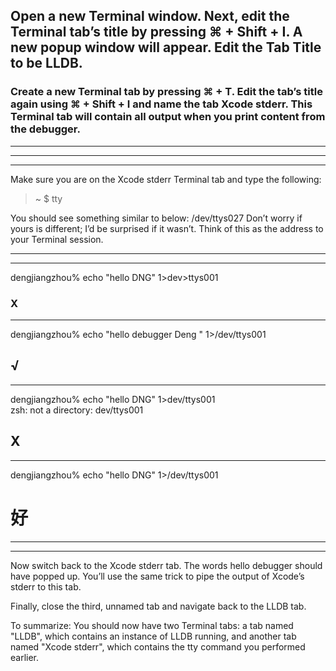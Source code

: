 
## Open a new Terminal window. Next, edit the Terminal tab’s title by pressing ⌘ + Shift + I. A new popup window will appear. Edit the Tab Title to be LLDB.





### Create a new Terminal tab by pressing ⌘ + T. Edit the tab’s title again using ⌘ + Shift + I and name the tab Xcode stderr. This Terminal tab will contain all output when you print content from the debugger.



<hr>

<hr>

<hr>


Make sure you are on the Xcode stderr Terminal tab and type the following: 

> ~ $ tty
 


You should see something similar to below:
  /dev/ttys027
Don’t worry if yours is different; I’d be surprised if it wasn’t. Think of this as the address to your Terminal session.



<hr>

<hr>




dengjiangzhou% echo "hello DNG" 1>dev>ttys001
### X

<hr>


dengjiangzhou% echo "hello debugger Deng " 1>/dev/ttys001
## √


<hr>


dengjiangzhou% echo "hello DNG" 1>dev/ttys001            
zsh: not a directory: dev/ttys001
## X


<hr>


dengjiangzhou% echo "hello DNG" 1>/dev/ttys001  
# 好





<hr>


<hr>



Now switch back to the Xcode stderr tab. The words hello debugger should have popped up. You’ll use the same trick to pipe the output of Xcode’s stderr to this tab.




Finally, close the third, unnamed tab and navigate back to the LLDB tab.




To summarize: You should now have two Terminal tabs: a tab named "LLDB", which contains an instance of LLDB running, and another tab named "Xcode stderr", which contains the tty command you performed earlier.